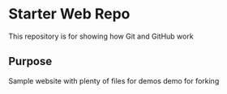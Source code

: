 # Starter Web Repo

This repository is for showing how Git and GitHub work

## Purpose

Sample website with plenty of files for demos
demo for forking
